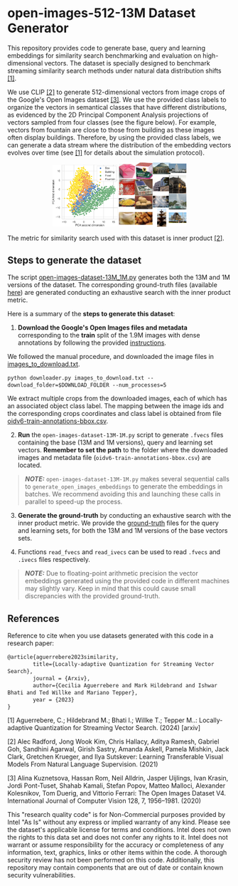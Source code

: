 # open-images-512-13M Dataset Generator

This repository provides code to generate base, query and learning embeddings for similarity search benchmarking 
and evaluation on high-dimensional vectors. The dataset is specially designed to benchmark streaming similarity search 
methods under natural data distribution shifts [[1]](#1).

We use CLIP [[2]](#2) to generate 512-dimensional vectors from image crops of the Google's Open 
Images dataset [[3]](#3). We use the provided class labels to organize the vectors in semantical classes
that have different distributions, as evidenced by the 2D Principal Component Analysis projections of 
vectors sampled from four classes (see the figure below). For example, vectors from fountain are close to 
those from building as these images often display buildings. Therefore, by using the provided class 
labels, we can generate a data stream where the distribution of the embedding vectors evolves over time 
(see [[1]](#1) for details about the simulation protocol).

<p align="center">
<img src="open_images_PCA.png" height=29% width=29%>
<img src="example_images.png" height=30% width=30%>
</p>

The metric for similarity search used with this dataset is inner product [[2]](#2). 


## Steps to generate the dataset

The script [open-images-dataset-13M_1M.py](open-images-dataset-13M_1M.py) generates both the 
13M and 1M versions of the dataset. The corresponding ground-truth files 
(available [here](groundtruth)) are generated conducting an exhaustive 
search with the inner product metric.

Here is a summary of the **steps to generate this dataset**:

1. **Download the Google's Open Images files and metadata** corresponding to the **train** split of the 1.9M images with dense annotations by following the 
provided [instructions](https://storage.googleapis.com/openimages/web/download_v7.html#dense-labels-subset). 

We followed the manual procedure, and downloaded the image files in [images_to_download.txt](images_to_download.txt).

```
python downloader.py images_to_download.txt --download_folder=$DOWNLOAD_FOLDER --num_processes=5
```

We extract multiple crops from the downloaded images, each of which has an associated object class label.
The mapping between the image ids and the corresponding crops coordinates and class label is obtained from file 
[oidv6-train-annotations-bbox.csv](https://storage.googleapis.com/openimages/v6/oidv6-train-annotations-bbox.csv).


2. **Run** the `open-images-dataset-13M-1M.py` script to generate `.fvecs` files containing the base 
   (13M and 1M versions), query and learning set vectors. **Remember to set the path** to the folder where the 
   downloaded images and metadata file (`oidv6-train-annotations-bbox.csv`) are located. 
   
> **_NOTE:_**  `open-images-dataset-13M-1M.py` makes several sequential calls to `generate_open_images_embeddings` 
> to generate the embeddings in batches. We recommend avoiding this and launching these calls in parallel to speed-up the process.
   
3. **Generate the ground-truth** by conducting an exhaustive search with the inner product metric. 
   We provide the [ground-truth](groundtruth) files for the query and learning sets,
   for both the 13M and 1M versions of the base vectors sets.
   

4. Functions `read_fvecs` and `read_ivecs` can be used to read `.fvecs` and `.ivecs` files respectively.

> **_NOTE:_**  Due to floating-point arithmetic precision the vector embeddings generated using the provided
> code in different machines may slightly vary. Keep in mind that this could cause small discrepancies with the provided ground-truth.  


## References
Reference to cite when you use datasets generated with this code in a research paper:

```
@article{aguerrebere2023similarity,
        title={Locally-adaptive Quantization for Streaming Vector Search},
        journal = {Arxiv},
        author={Cecilia Aguerrebere and Mark Hildebrand and Ishwar Bhati and Ted Willke and Mariano Tepper},        
        year = {2023}
}
```
<a id="3">[1]</a>
Aguerrebere, C.; Hildebrand M.; Bhati I.; Willke T.; Tepper M..: Locally-adaptive Quantization for Streaming Vector 
Search. (2024) [arxiv]

<a id="1">[2]</a> 
Alec Radford, Jong Wook Kim, Chris Hallacy, Aditya Ramesh, Gabriel Goh, Sandhini Agarwal, Girish Sastry, 
Amanda Askell, Pamela Mishkin, Jack Clark, Gretchen Krueger, and Ilya Sutskever: 
Learning Transferable Visual Models From Natural Language Supervision. (2021)

<a id="2">[3]</a> 
Alina Kuznetsova, Hassan Rom, Neil Alldrin, Jasper Uijlings, Ivan Krasin, Jordi Pont-Tuset, Shahab Kamali, 
Stefan Popov, Matteo Malloci, Alexander Kolesnikov, Tom Duerig, and Vittorio Ferrari: 
The Open Images Dataset V4. International Journal of Computer Vision 128, 7, 1956–1981. (2020)

This "research quality code"  is for Non-Commercial purposes provided by Intel "As Is" without any express or implied 
warranty of any kind. Please see the dataset's applicable license for terms and conditions. Intel does not own the 
rights to this data set and does not confer any rights to it. Intel does not warrant or assume responsibility for the accuracy or completeness of any information, text, graphics, links or other items within the code. A thorough security review has not been performed on this code. Additionally, this repository may contain components that are out of date or contain known security vulnerabilities.
